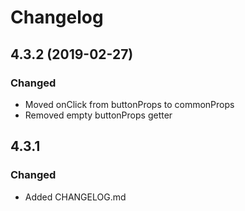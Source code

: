 # Changelog

## 4.3.2 (2019-02-27)

### Changed

- Moved onClick from buttonProps to commonProps
- Removed empty buttonProps getter

## 4.3.1

### Changed

- Added CHANGELOG.md
